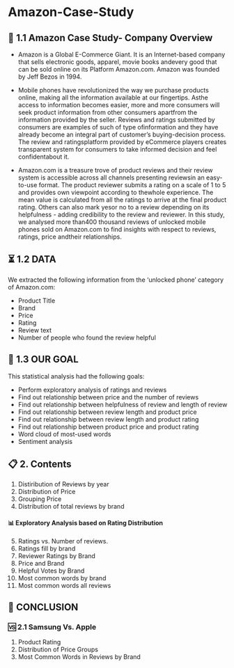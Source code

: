 # Amazon-Case-Study 


## 📝 1.1 Amazon Case Study- Company Overview

- Amazon is a Global E-Commerce Giant. It is an Internet-based company that sells electronic goods, apparel, movie books andevery good that can be sold online on its Platform Amazon.com. Amazon was founded by Jeff Bezos in 1994.

- Mobile phones have revolutionized the way we purchase products online, making all the information available at our fingertips. Asthe access to information becomes easier, more and more consumers will seek product information from other consumers apartfrom the information provided by the seller. Reviews and ratings submitted by consumers are examples of such of type ofinformation and they have already become an integral part of customer’s buying-decision process. The review and ratingsplatform provided by eCommerce players creates transparent system for consumers to take informed decision and feel confidentabout it.

- Amazon.com is a treasure trove of product reviews and their review system is accessible across all channels presenting reviewsin an easy-to-use format. The product reviewer submits a rating on a scale of 1 to 5 and provides own viewpoint according to thewhole experience. The mean value is calculated from all the ratings to arrive at the final product rating. Others can also mark yesor no to a review depending on its helpfulness - adding credibility to the review and reviewer. In this study, we analysed more than400 thousand reviews of unlocked mobile phones sold on Amazon.com to find insights with respect to reviews, ratings, price andtheir relationships.

## ⏳ 1.2 DATA

We extracted the following information from the ‘unlocked phone’ category of Amazon.com:
- Product Title
- Brand
- Price
- Rating
- Review text
- Number of people who found the review helpful

## 🎯 1.3 OUR GOAL

This statistical analysis had the following goals:
- Perform exploratory analysis of ratings and reviews
- Find out relationship between price and the number of reviews
- Find out relationship between helpfulness of review and length of review
- Find out relationship between review length and product price
- Find out relationship between review length and product rating
- Find out relationship between product price and product rating
- Word cloud of most-used words
- Sentiment analysis

## 📋 2. Contents
1. Distiribution of Reviews by year
2. Distribution of Price
3. Grouping Price
4. Distribution of total reviews by brand

#### 📊 Exploratory Analysis based on Rating Distribution

5. Ratings vs. Number of reviews.
7. Ratings fill by brand
8. Reviewer Ratings by Brand
9. Price and Brand
10. Helpful Votes by Brand
11. Most common words by brand
12. Most common words all reviews

## 📌	CONCLUSION

### 🆚 2.1 Samsung Vs. Apple
1. Product Rating
2. Distribution of Price Groups
3. Most Common Words in Reviews by Brand
